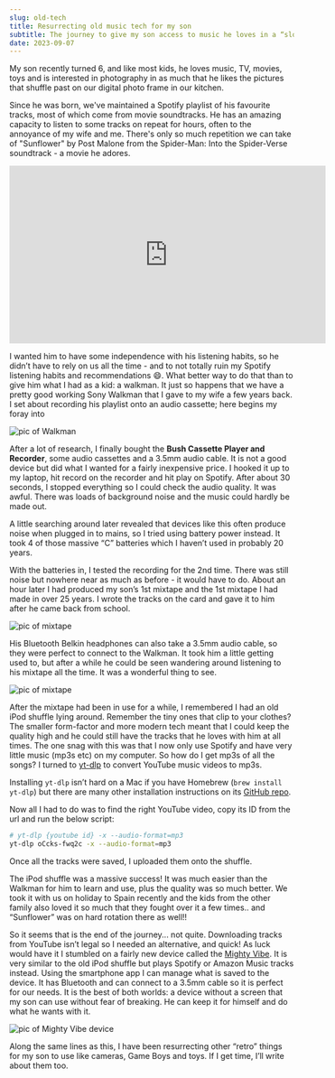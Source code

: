 ```yaml
---
slug: old-tech
title: Resurrecting old music tech for my son
subtitle: The journey to give my son access to music he loves in a “slow”, non-screen way
date: 2023-09-07
---
```


My son recently turned 6, and like most kids, he loves music, TV, movies, toys and is interested in photography in as much that he likes the pictures that shuffle past on our digital photo frame in our kitchen.

Since he was born, we've maintained a Spotify playlist of his favourite tracks, most of which come from movie soundtracks. He has an amazing capacity to listen to some tracks on repeat for hours, often to the annoyance of my wife and me. There's only so much repetition we can take of "Sunflower" by Post Malone from the Spider-Man: Into the Spider-Verse soundtrack - a movie he adores.

<iframe width="560" height="315" src="https://www.youtube.com/embed/ApXoWvfEYVU?si=x0JE5MavSQgcD3HO" title="YouTube video player" frameborder="0" allow="accelerometer; autoplay; clipboard-write; encrypted-media; gyroscope; picture-in-picture; web-share" allowfullscreen></iframe>

I wanted him to have some independence with his listening habits, so he didn’t have to rely on us all the time - and to not totally ruin my Spotify listening habits and recommendations 😄. What better way to do that than to give him what I had as a kid: a walkman. It just so happens that we have a pretty good working Sony Walkman that I gave to my wife a few years back. I set about recording his playlist onto an audio cassette; here begins my foray into

![pic of Walkman](~/assets/old-tech/walkman.jpg)

After a lot of research, I finally bought the **Bush Cassette Player and Recorder**, some audio cassettes and a 3.5mm audio cable. It is not a good device but did what I wanted for a fairly inexpensive price. I hooked it up to my laptop, hit record on the recorder and hit play on Spotify. After about 30 seconds, I stopped everything so I could check the audio quality. It was awful. There was loads of background noise and the music could hardly be made out.

A little searching around later revealed that devices like this often produce noise when plugged in to mains, so I tried using battery power instead. It took 4 of those massive “C” batteries which I haven’t used in probably 20 years.

With the batteries in, I tested the recording for the 2nd time. There was still noise but nowhere near as much as before - it would have to do. About an hour later I had produced my son’s 1st mixtape and the 1st mixtape I had made in over 25 years. I wrote the tracks on the card and gave it to him after he came back from school.

![pic of mixtape](~/assets/old-tech/mixtape.jpg)

His Bluetooth Belkin headphones can also take a 3.5mm audio cable, so they were perfect to connect to the Walkman. It took him a little getting used to, but after a while he could be seen wandering around listening to his mixtape all the time. It was a wonderful thing to see.

![pic of mixtape](~/assets/old-tech/son.jpg)

After the mixtape had been in use for a while, I remembered I had an old iPod shuffle lying around. Remember the tiny ones that clip to your clothes? The smaller form-factor and more modern tech meant that I could keep the quality high and he could still have the tracks that he loves with him at all times. The one snag with this was that I now only use Spotify and have very little music (mp3s etc) on my computer. So how do I get mp3s of all the songs? I turned to [yt-dlp](https://github.com/yt-dlp/yt-dlp) to convert YouTube music videos to mp3s.

Installing `yt-dlp` isn’t hard on a Mac if you have Homebrew (`brew install yt-dlp`) but there are many other installation instructions on its [GitHub repo](https://github.com/yt-dlp/yt-dlp).

Now all I had to do was to find the right YouTube video, copy its ID from the url and run the below script:

```bash
# yt-dlp {youtube id} -x --audio-format=mp3
yt-dlp oCcks-fwq2c -x --audio-format=mp3
```

Once all the tracks were saved, I uploaded them onto the shuffle.

The iPod shuffle was a massive success! It was much easier than the Walkman for him to learn and use, plus the quality was so much better. We took it with us on holiday to Spain recently and the kids from the other family also loved it so much that they fought over it a few times.. and “Sunflower” was on hard rotation there as well!!

So it seems that is the end of the journey... not quite. Downloading tracks from YouTube isn’t legal so I needed an alternative, and quick! As luck would have it I stumbled on a fairly new device called the [Mighty Vibe](https://www.mightyaudio.co.uk/products/mighty-vibe). It is very similar to the old iPod shuffle but plays Spotify or Amazon Music tracks instead. Using the smartphone app I can manage what is saved to the device. It has Bluetooth and can connect to a 3.5mm cable so it is perfect for our needs. It is the best of both worlds: a device without a screen that my son can use without fear of breaking. He can keep it for himself and do what he wants with it.

![pic of Mighty Vibe device](~/assets/old-tech/mighty-vibe.jpg)

Along the same lines as this, I have been resurrecting other “retro” things for my son to use like cameras, Game Boys and toys. If I get time, I’ll write about them too.
